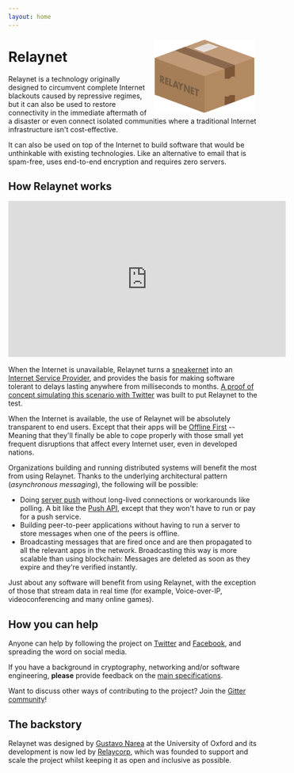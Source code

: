 ```yaml
---
layout: home
---
```


<img src="./custom-assets/logo.png" style="float:right; margin: 0.5em; max-width: 40%"/>

# Relaynet

Relaynet is a technology originally designed to circumvent complete Internet blackouts caused by repressive regimes, but it can also be used to restore connectivity in the immediate aftermath of a disaster or even connect isolated communities where a traditional Internet infrastructure isn't cost-effective.

It can also be used on top of the Internet to build software that would be unthinkable with existing technologies. Like an alternative to email that is spam-free, uses end-to-end encryption and requires zero servers.

## How Relaynet works

<div style="text-align: center;">
    <iframe width="560" height="315" src="https://www.youtube-nocookie.com/embed/_4zP0CfcTj4" frameborder="0" allow="accelerometer; autoplay; encrypted-media; gyroscope; picture-in-picture" allowfullscreen></iframe>
</div>

When the Internet is unavailable, Relaynet turns a [sneakernet](https://en.wikipedia.org/wiki/Sneakernet) into an [Internet Service Provider](https://en.wikipedia.org/wiki/Internet_service_provider), and provides the basis for making software tolerant to delays lasting anywhere from milliseconds to months. [A proof of concept simulating this scenario with Twitter](https://github.com/relaynet/poc) was built to put Relaynet to the test.

When the Internet is available, the use of Relaynet will be absolutely transparent to end users. Except that their apps will be [Offline First](http://offlinefirst.org/) -- Meaning that they'll finally be able to cope properly with those small yet frequent disruptions that affect every Internet user, even in developed nations.

Organizations building and running distributed systems will benefit the most from using Relaynet. Thanks to the underlying architectural pattern (_asynchronous messaging_), the following will be possible:

- Doing [server push](https://en.wikipedia.org/wiki/Push_technology) without long-lived connections or workarounds like polling. A bit like the [Push API](https://developer.mozilla.org/en-US/docs/Web/API/Push_API), except that they won't have to run or pay for a push service.
- Building peer-to-peer applications without having to run a server to store messages when one of the peers is offline.
- Broadcasting messages that are fired once and are then propagated to all the relevant apps in the network. Broadcasting this way is more scalable than using blockchain: Messages are deleted as soon as they expire and they're verified instantly.

Just about any software will benefit from using Relaynet, with the exception of those that stream data in real time (for example, Voice-over-IP, videoconferencing and many online games).

## How you can help

Anyone can help by following the project on [Twitter](https://twitter.com/relaynet_) and [Facebook](https://www.facebook.com/Relaynet-2584770964871347/), and spreading the word on social media.

If you have a background in cryptography, networking and/or software engineering, **please** provide feedback on the [main specifications](https://github.com/relaynet/specs).

Want to discuss other ways of contributing to the project? Join the [Gitter community](https://gitter.im/relaynet/community)!

## The backstory

Relaynet was designed by [Gustavo Narea](https://gustavo.engineer/) at the University of Oxford and its development is now led by [Relaycorp](https://relaycorp.tech/), which was founded to support and scale the project whilst keeping it as open and inclusive as possible.
